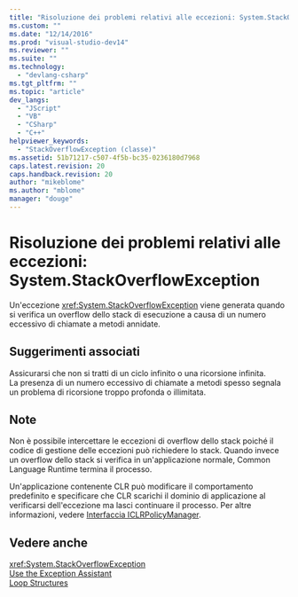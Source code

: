 ```yaml
---
title: "Risoluzione dei problemi relativi alle eccezioni: System.StackOverflowException | Microsoft Docs"
ms.custom: ""
ms.date: "12/14/2016"
ms.prod: "visual-studio-dev14"
ms.reviewer: ""
ms.suite: ""
ms.technology: 
  - "devlang-csharp"
ms.tgt_pltfrm: ""
ms.topic: "article"
dev_langs: 
  - "JScript"
  - "VB"
  - "CSharp"
  - "C++"
helpviewer_keywords: 
  - "StackOverflowException (classe)"
ms.assetid: 51b71217-c507-4f5b-bc35-0236180d7968
caps.latest.revision: 20
caps.handback.revision: 20
author: "mikeblome"
ms.author: "mblome"
manager: "douge"
---
```

# Risoluzione dei problemi relativi alle eccezioni: System.StackOverflowException
Un'eccezione <xref:System.StackOverflowException> viene generata quando si verifica un overflow dello stack di esecuzione a causa di un numero eccessivo di chiamate a metodi annidate.  
  
## Suggerimenti associati  
 Assicurarsi che non si tratti di un ciclo infinito o una ricorsione infinita.  
 La presenza di un numero eccessivo di chiamate a metodi spesso segnala un problema di ricorsione troppo profonda o illimitata.  
  
## Note  
 Non è possibile intercettare le eccezioni di overflow dello stack poiché il codice di gestione delle eccezioni può richiedere lo stack. Quando invece un overflow dello stack si verifica in un'applicazione normale, Common Language Runtime termina il processo.  
  
 Un'applicazione contenente CLR può modificare il comportamento predefinito e specificare che CLR scarichi il dominio di applicazione al verificarsi dell'eccezione ma lasci continuare il processo. Per altre informazioni, vedere [Interfaccia ICLRPolicyManager](../Topic/ICLRPolicyManager%20Interface.md).  
  
## Vedere anche  
 <xref:System.StackOverflowException>   
 [Use the Exception Assistant](../Topic/How%20to:%20Use%20the%20Exception%20Assistant.md)   
 [Loop Structures](/dotnet/visual-basic/programming-guide/language-features/control-flow/loop-structures)